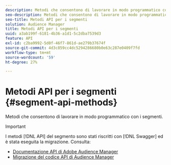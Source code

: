 ```yaml
---
description: Metodi che consentono di lavorare in modo programmatico con i segmenti.
seo-description: Metodi che consentono di lavorare in modo programmatico con i segmenti.
seo-title: Metodi API per i segmenti
solution: Audience Manager
title: Metodi API per i segmenti
uuid: a3ab199f-6181-4b36-a1d1-5c2dba7539d3
feature: API
exl-id: c2ba9992-5d0f-46f7-861d-ae279b37674f
source-git-commit: 4d3c859cc4dc5294286680b0e63c287e0409f7fd
workflow-type: tm+mt
source-wordcount: '59'
ht-degree: 27%

---
```


# Metodi API per i segmenti {#segment-api-methods}

Metodi che consentono di lavorare in modo programmatico con i segmenti.

>[!IMPORTANT]
>
>I metodi [!DNL API] del segmento sono stati riscritti con [!DNL Swagger] ed è stata eseguita la migrazione. Consulta:
>
>* [Documentazione API di Adobe Audience Manager](https://bank.demdex.com/portal/swagger/index.html)
>* [Migrazione del codice API di Audience Manager](../../api/api-swagger-migration.md)

